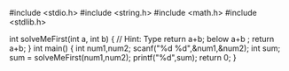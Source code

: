 #include <stdio.h>
#include <string.h>
#include <math.h>
#include <stdlib.h>


int solveMeFirst(int a, int b) {
    // Hint: Type return a+b; below
    a+b ;
    return a+b;
}
int main() {
    int num1,num2;
    scanf("%d %d",&num1,&num2);
    int sum; 
    sum = solveMeFirst(num1,num2);
    printf("%d",sum);
    return 0;
}
